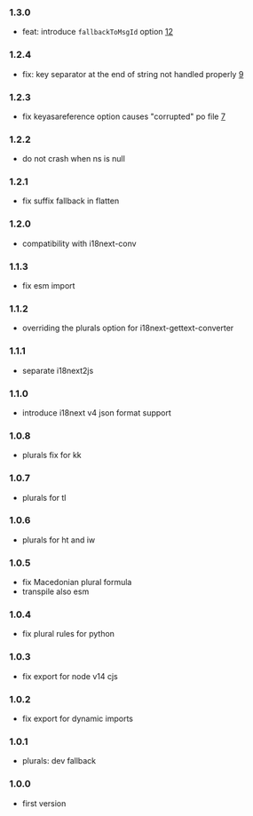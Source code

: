 ### 1.3.0

- feat: introduce `fallbackToMsgId` option [12](https://github.com/locize/gettext-converter/issues/12)

### 1.2.4

- fix: key separator at the end of string not handled properly [9](https://github.com/locize/gettext-converter/issues/9)

### 1.2.3

- fix keyasareference option causes "corrupted" po file [7](https://github.com/locize/gettext-converter/pull/7)

### 1.2.2

- do not crash when ns is null

### 1.2.1

- fix suffix fallback in flatten

### 1.2.0

- compatibility with i18next-conv

### 1.1.3

- fix esm import

### 1.1.2

- overriding the plurals option for i18next-gettext-converter

### 1.1.1

- separate i18next2js

### 1.1.0

- introduce i18next v4 json format support

### 1.0.8

- plurals fix for kk

### 1.0.7

- plurals for tl

### 1.0.6

- plurals for ht and iw

### 1.0.5

- fix Macedonian plural formula
- transpile also esm

### 1.0.4

- fix plural rules for python

### 1.0.3

- fix export for node v14 cjs

### 1.0.2

- fix export for dynamic imports

### 1.0.1

- plurals: dev fallback

### 1.0.0

- first version
